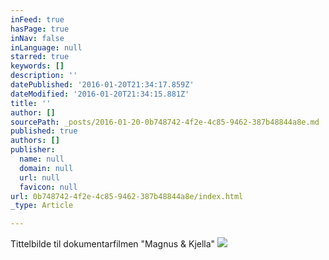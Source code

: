 ```yaml
---
inFeed: true
hasPage: true
inNav: false
inLanguage: null
starred: true
keywords: []
description: ''
datePublished: '2016-01-20T21:34:17.859Z'
dateModified: '2016-01-20T21:34:15.881Z'
title: ''
author: []
sourcePath: _posts/2016-01-20-0b748742-4f2e-4c85-9462-387b48844a8e.md
published: true
authors: []
publisher:
  name: null
  domain: null
  url: null
  favicon: null
url: 0b748742-4f2e-4c85-9462-387b48844a8e/index.html
_type: Article

---
```

Tittelbilde til dokumentarfilmen "Magnus & Kjella"
![](https://s3-us-west-2.amazonaws.com/the-grid-img/p/a63b46ad67b07e7456d8b2e1f90d44d11bfef175.png)